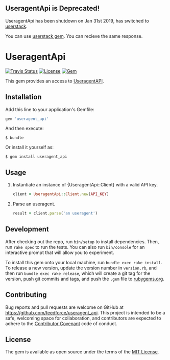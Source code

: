 ## UseragentApi is Deprecated!

UseragentApi has been shutdown on Jan 31st 2019, has switched to [userstack](https://userstack.com/).

You can use [userstack gem](https://github.com/feedforce/userstack). You can recieve the same response.

# UseragentApi

[![Travis Status](https://img.shields.io/travis/feedforce/useragent_api.svg?style=flat-square)][travisci]
[![License](https://img.shields.io/github/license/feedforce/useragent_api.svg?style=flat-square)][license]
[![Gem](https://img.shields.io/gem/v/useragent_api.svg?style=flat-square)][gem-link]

[travisci]: https://travis-ci.org/feedforce/useragent_api
[license]: https://github.com/feedforce/useragent_api/blob/master/LICENSE.txt
[gem-link]: http://badge.fury.io/rb/useragent_api

This gem provides an access to [UseragentAPI](https://useragentapi.com).

## Installation

Add this line to your application's Gemfile:

```ruby
gem 'useragent_api'
```

And then execute:

    $ bundle

Or install it yourself as:

    $ gem install useragent_api

## Usage

1. Instantiate an instance of {UseragentApi::Client} with a valid API key.

    ```ruby
    client = UseragentApi::Client.new(API_KEY)
    ```

2. Parse an useragent.

    ```ruby
    result = client.parse('an useragent')
    ```

## Development

After checking out the repo, run `bin/setup` to install dependencies. Then, run `rake spec` to run the tests. You can also run `bin/console` for an interactive prompt that will allow you to experiment.

To install this gem onto your local machine, run `bundle exec rake install`. To release a new version, update the version number in `version.rb`, and then run `bundle exec rake release`, which will create a git tag for the version, push git commits and tags, and push the `.gem` file to [rubygems.org](https://rubygems.org).

## Contributing

Bug reports and pull requests are welcome on GitHub at https://github.com/feedforce/useragent_api. This project is intended to be a safe, welcoming space for collaboration, and contributors are expected to adhere to the [Contributor Covenant](http://contributor-covenant.org) code of conduct.


## License

The gem is available as open source under the terms of the [MIT License](http://opensource.org/licenses/MIT).

